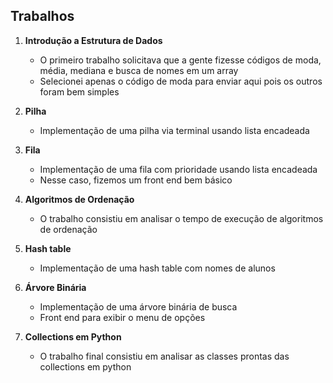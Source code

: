 ## Trabalhos
1. **Introdução a Estrutura de Dados**
    - O primeiro trabalho solicitava que a gente fizesse códigos de moda, média, mediana e busca de nomes em um array
    - Selecionei apenas o código de moda para enviar aqui pois os outros foram bem simples

2. **Pilha**
    - Implementação de uma pilha via terminal usando lista encadeada

3. **Fila**
    - Implementação de uma fila com prioridade usando lista encadeada
    - Nesse caso, fizemos um front end bem básico

4. **Algoritmos de Ordenação**
    - O trabalho consistiu em analisar o tempo de execução de algoritmos de ordenação

5. **Hash table**
    - Implementação de uma hash table com nomes de alunos

6. **Árvore Binária**
    - Implementação de uma árvore binária de busca
    - Front end para exibir o menu de opções

7. **Collections em Python**
    - O trabalho final consistiu em analisar as classes prontas das collections em python
